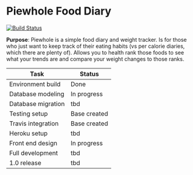 # Piewhole Food Diary
[![Build Status](https://travis-ci.org/CarbonJ/Piewhole.svg)](https://travis-ci.org/CarbonJ/Piewhole)

**Purpose**: Piewhole is a simple food diary and weight tracker.  Is for those who just want to keep track of their eating habits (vs per calorie diaries, which there are plenty of).  Allows you to health rank those foods to see what your trends are and compare your weight changes to those ranks.

| Task  | Status |
| ------------- | ------------- |
|  Environment build | Done |
|  Database modeling | In progress |
|  Database migration | tbd |
|  Testing setup  | Base created |
|  Travis integration | Base created |
|  Heroku setup | tbd |
|  Front end design  | In progress |
|  Full development | tbd |
|  1.0 release  | tbd |
